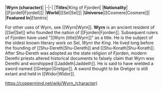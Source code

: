 |**Wyrn (character)**|
|-|-|
|**Titles**|King of Fjorden|
|**Nationality**|[[Fjordell\|Fjordell]]|
|**World**|[[Sel\|Sel]]|
|**Universe**|[[Cosmere\|Cosmere]]|
|**Featured In**|*Elantris*|

For other uses of Wyrn, see [[Wyrn\|Wyrn]].
**Wyrn** is an ancient resident of [[Sel\|Sel]] who founded the nation of [[Fjorden\|Fjorden]]. Subsequent rulers of Fjorden have used "[[Wyrn (title)\|Wyrn]]" as a title.
He is the subject of the oldest known literary work on Sel, *Wyrn the King*. He lived long before the founding of [[Shu-Dereth\|Shu-Dereth]] and [[Shu-Korath\|Shu-Korath]]. After Shu-Dereth was adopted as the state religion of Fjorden, modern Derethi priests altered historical documents to falsely claim that Wyrn was Derethi and worshipped [[Jaddeth\|Jaddeth]].
He is said to have wielded a sword named [[Gretgor\|Gretgor]]. A sword thought to be Gretgor is still extant and held in [[Widor\|Widor]].



https://coppermind.net/wiki/Wyrn_(character)
